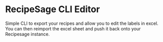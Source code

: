 # RecipeSage CLI Editor

Simple CLI to export your recipes and allow you to edit the labels in excel. You can then reimport the excel sheet and push it back onto your Recipesage instance. 